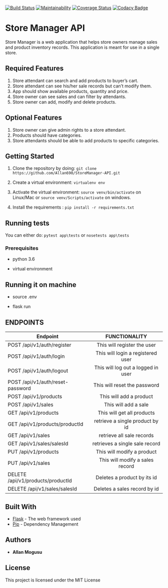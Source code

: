 [![Build Status](https://travis-ci.com/Allan690/StoreManager-API.svg?branch=ft-heroku-procfile-config-161305455)](https://travis-ci.com/Allan690/StoreManager-API)
[![Maintainability](https://api.codeclimate.com/v1/badges/4d3b5c08dcfcee62cac2/maintainability)](https://codeclimate.com/github/Allan690/StoreManager-API/maintainability)
[![Coverage Status](https://coveralls.io/repos/github/Allan690/StoreManager-API/badge.svg?branch=develop)](https://coveralls.io/github/Allan690/StoreManager-API?branch=develop)
[![Codacy Badge](https://api.codacy.com/project/badge/Grade/8add588aea5f4eeb941b7f166cc7bdf9)](https://www.codacy.com/app/Allan690/StoreManager-API?utm_source=github.com&amp;utm_medium=referral&amp;utm_content=Allan690/StoreManager-API&amp;utm_campaign=Badge_Grade)

# Store Manager API
Store Manager is a web application that helps store owners manage sales and product inventory records. This application is meant for use in a single store.
## Required Features
1.  Store attendant can search and add products to buyer’s cart.
2. Store attendant can see his/her sale records but can’t modify them.
3. App should show available products, quantity and price.
4. Store owner can see sales and can filter by attendants.
5. Store owner can add, modify and delete products.


## Optional Features
1. Store owner can give admin rights to a store attendant.
2.  Products should have categories.
3.  Store attendants should be able to add products to specific categories.



## Getting Started

1) Clone the repository by doing: `git clone https://github.com/Allan690/StoreManager-API.git`

2) Create a virtual environment: `virtualenv env`

3) Activate the virtual environment: `source venv/bin/activate` on Linux/Mac  or `source venv/Scripts/activate` on windows.

4) Install the requirements : `pip install -r requirements.txt`

## Running tests
You can either do: `pytest app\tests` or `nosetests app\tests`

### Prerequisites

- python 3.6

- virtual environment

## Running it on machine
- source .env

- flask run

## ENDPOINTS
| Endpoint                                | FUNCTIONALITY |
| ----------------------------------------|:-------------:|
| POST /api/v1/auth/register                 | This will register  the user       |
| POST /api/v1/auth/login                    | This will login a registered user  |
| POST /api/v1/auth/logout                   | This will log out a logged in user |
| POST /api/v1/auth/reset-password           | This will reset the password       | 
| POST  /api/v1/products                     | This will add a product       |
| POST  /api/v1/sales                        | This will add a sale         | 
| GET  /api/v1/products                          | This will get all products      |
| GET  /api/v1/products/productId                | retrieve a single product by id   |
| GET  /api/v1/sales                             | retrieve all sale records |
| GET  /api/v1/sales/salesId                 | retrieves a single sale record      | 
| PUT  /api/v1/products                 | This will modify a product | 
| PUT  /api/v1/sales                | This will modify a sales record  | 
| DELETE  /api/v1/products/productId             | Deletes a product by its id    | 
| DELETE  /api/v1/sales/salesId                 | Deletes a sales record by id  | 

      
       
       


## Built With

* [Flask](http://flask.pocoo.org/) - The web framework used
* [Pip](https://pypi.python.org/pypi/pip) - Dependency Management

 

## Authors

* **Allan Mogusu** 



## License

This project is licensed under the MIT License

